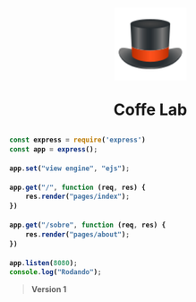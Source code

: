 <h1 align="center">
<img src="./public/assets/images/icons8-top-hat-96.png" height="130px">

<b>Coffe Lab<b>
</h1>

~~~javascript
const express = require('express')
const app = express();

app.set("view engine", "ejs");

app.get("/", function (req, res) {
    res.render("pages/index");
})

app.get("/sobre", function (req, res) {
    res.render("pages/about");
})

app.listen(8080);
console.log("Rodando");
~~~
> Version 1